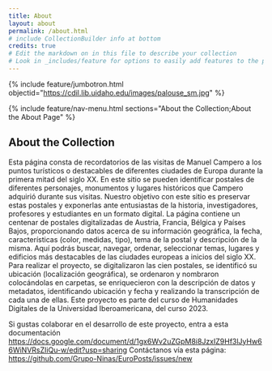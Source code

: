 ```yaml
---
title: About
layout: about
permalink: /about.html
# include CollectionBuilder info at bottom
credits: true
# Edit the markdown on in this file to describe your collection
# Look in _includes/feature for options to easily add features to the page
---
```


{% include feature/jumbotron.html objectid="https://cdil.lib.uidaho.edu/images/palouse_sm.jpg" %}

{% include feature/nav-menu.html sections="About the Collection;About the About Page" %}

## About the Collection

Esta página consta de recordatorios de las visitas de Manuel Campero a los puntos turísticos o destacables de diferentes ciudades de Europa durante la primera mitad del siglo XX. En este sitio se pueden identificar postales de diferentes personajes, monumentos y lugares históricos que Campero adquirió durante sus visitas.
	Nuestro objetivo con este sitio es preservar estas postales y exponerlas ante entusiastas de la historia, investigadores, profesores y estudiantes en un formato digital. La página contiene un centenar de postales digitalizadas de Austria, Francia, Bélgica y Países Bajos, proporcionando datos acerca de su información geográfica, la fecha, características (color, medidas, tipo), tema de la postal y descripción de la misma. Aquí podrás buscar, navegar, ordenar, seleccionar temas, lugares y edificios más destacables de las ciudades europeas a inicios del siglo XX. 
	Para realizar el proyecto, se digitalizaron las cien postales, se identificó su ubicación (localización geográfica), se ordenaron y nombraron colocándolas en carpetas, se enriquecieron con la descripción de datos y metadatos, identificando ubicación y fecha y realizando la transcripción de cada una de ellas. 
	Este proyecto es parte del curso de Humanidades Digitales de la Universidad Iberoamericana, del curso 2023.


Si gustas colaborar en el desarrollo de este proyecto, entra a esta documentación https://docs.google.com/document/d/1gx6Wv2uZGpM8i8JzxIZ9Hf3lJyHw66WiNVRsZIiQu-w/edit?usp=sharing
Contáctanos vía esta página: https://github.com/Grupo-Ninas/EuroPosts/issues/new
